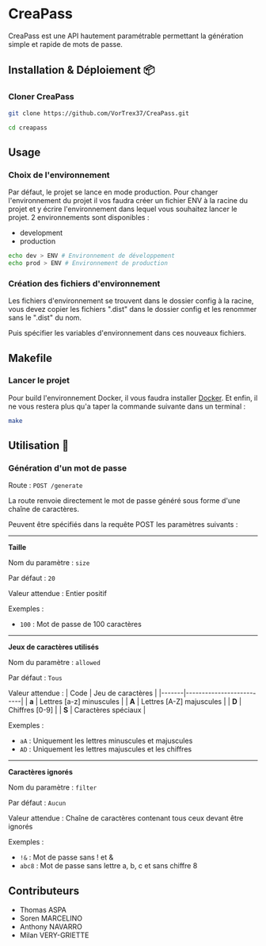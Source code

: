 # CreaPass

CreaPass est une API hautement paramétrable permettant la génération simple et rapide de mots de passe.


## Installation & Déploiement 📦

### Cloner CreaPass

```bash
git clone https://github.com/VorTrex37/CreaPass.git
```

```bash
cd creapass
```

## Usage

### Choix de l'environnement

Par défaut, le projet se lance en mode production. Pour changer l'environnement du projet il vos faudra créer un fichier ENV à la racine du projet et y écrire l'environnement dans lequel vous souhaitez lancer le projet. 2 environnements sont disponibles :

* development
* production

```bash
echo dev > ENV # Environnement de développement
echo prod > ENV # Environnement de production
```
### Création des fichiers d'environnement

Les fichiers d'environnement se trouvent dans le dossier config à la racine, vous devez copier les fichiers ".dist" dans le dossier config et les renommer sans le ".dist" du nom.

Puis spécifier les variables d'environnement dans ces nouveaux fichiers.

## Makefile

### Lancer le projet

Pour build l'environnement Docker, il vous faudra installer [Docker](https://www.docker.com/get-started).
Et enfin, il ne vous restera plus qu'a taper la commande suivante dans un terminal :

```bash
make
```

## Utilisation 📝

### Génération d'un mot de passe

Route : `POST /generate`

La route renvoie directement le mot de passe généré sous forme d'une chaîne de caractères.

Peuvent être spécifiés dans la requête POST les paramètres suivants :

---
__Taille__

Nom du paramètre : `size`

Par défaut : `20`

Valeur attendue : Entier positif

Exemples : 
- `100` : Mot de passe de 100 caractères


---
__Jeux de caractères utilisés__

Nom du paramètre : `allowed`

Par défaut : `Tous`

Valeur attendue :
| Code  | Jeu de caractères        |
|-------|--------------------------|
| **a** | Lettres [a-z] minuscules |
| **A** | Lettres [A-Z] majuscules |
| **D** | Chiffres [0-9]           |
| **S** | Caractères spéciaux      |

Exemples : 
- `aA` : Uniquement les lettres minuscules et majuscules
- `AD` : Uniquement les lettres majuscules et les chiffres


---
__Caractères ignorés__

Nom du paramètre : `filter`

Par défaut : `Aucun`

Valeur attendue : Chaîne de caractères contenant tous ceux devant être ignorés

Exemples : 
- `!&` : Mot de passe sans ! et &
- `abc8` : Mot de passe sans lettre a, b, c et sans chiffre 8


## Contributeurs

- Thomas ASPA
- Soren MARCELINO 
- Anthony NAVARRO
- Milan VERY-GRIETTE
  
